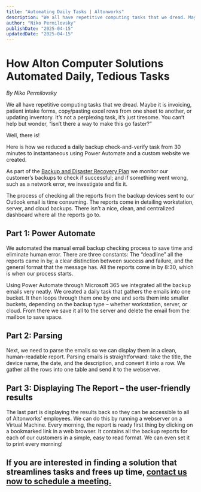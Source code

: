 ```yaml
---
title: "Automating Daily Tasks | Altonworks"
description: "We all have repetitive computing tasks that we dread. Maybe it is invoicing, patient intake forms, copy/pasting excel rows from one sheet to another, or updating inventory. It’s not a perplexing task, it’s just tiresome. You can’t help but wonder, “isn’t there a way to make this go faster?”"
author: "Niko Permilovsky"
publishDate: "2025-04-15"
updatedDate: "2025-04-15"
---
```


# How Alton Computer Solutions Automated Daily, Tedious Tasks
*By Niko Permilovsky*

We all have repetitive computing tasks that we dread. Maybe it is invoicing, patient intake forms, copy/pasting excel rows from one sheet to another, or updating inventory. It’s not a perplexing task, it’s just tiresome. You can’t help but wonder, “isn’t there a way to make this go faster?”

Well, there is!

Here is how we reduced a daily backup check-and-verify task from 30 minutes to instantaneous using Power Automate and a custom website we created.

As part of the [Backup and Disaster Recovery Plan](/solutions/backup) we monitor our customer’s backups to check if successful; and if something went wrong, such as a network error, we investigate and fix it.

The process of checking all the reports from the backup devices sent to our Outlook email is time consuming. The reports come in detailing workstation, server, and cloud backups. There isn’t a nice, clean, and centralized dashboard where all the reports go to.

## Part 1: Power Automate
We automated the manual email backup checking process to save time and eliminate human error. There are three constants: The “deadline” all the reports came in by, a clear distinction between success and failure, and the general format that the message has. All the reports come in by 8:30, which is when our process starts.

Using Power Automate through Microsoft 365 we integrated all the backup emails very neatly. We created a daily task that gathers the emails into one bucket. It then loops through them one by one and sorts them into smaller buckets, depending on the backup type – whether workstation, server, or cloud. From there we save it all to the server and delete the email from the mailbox to save space.

## Part 2: Parsing
Next, we need to parse the emails so we can display them in a clean, human-readable report. Parsing emails is straightforward: take the title, the device name, the date, and the description, and convert it into a row. We gather all the rows into one table and send it to the webserver.

## Part 3: Displaying The Report – the user-friendly results
The last part is displaying the results back so they can be accessible to all of Altonworks’ employees. We can do this by running a webserver on a Virtual Machine. Every morning, the report is ready first thing by clicking on a bookmarked link in a web browser. It contains all the backup reports for each of our customers in a simple, easy to read format. We can even set it to print every morning!

## If you are interested in finding a solution that streamlines tasks and frees up time, [contact us now to schedule a meeting.](https://outlook.office365.com/book/AltonworksConsultation@altonworks.com/)
